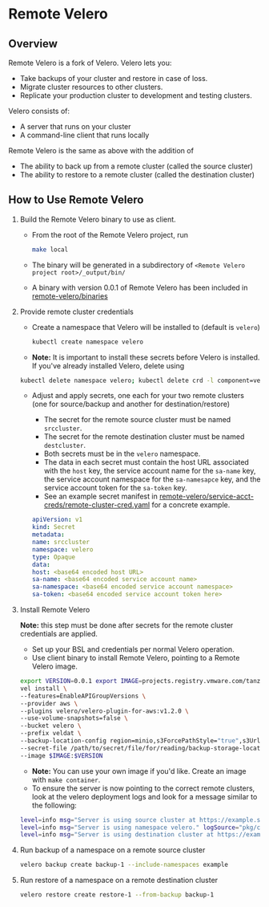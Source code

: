 # Remote Velero

## Overview

Remote Velero is a fork of Velero. Velero lets you:

* Take backups of your cluster and restore in case of loss.
* Migrate cluster resources to other clusters.
* Replicate your production cluster to development and testing clusters.

Velero consists of:

* A server that runs on your cluster
* A command-line client that runs locally

Remote Velero is the same as above with the addition of

* The ability to back up from a remote cluster (called the source cluster)
* The ability to restore to a remote cluster (called the destination cluster)

## How to Use Remote Velero

1. Build the Remote Velero binary to use as client.

    * From the root of the Remote Velero project, run

      ```bash
      make local
      ```

    * The binary will be generated in a subdirectory of `<Remote Velero project root>/_output/bin/`
    * A binary with version 0.0.1 of Remote Velero has been included in [remote-velero/binaries](remote-velero/binaries)

1. Provide remote cluster credentials

    * Create a namespace that Velero will be installed to (default is `velero`)

      ```bash
      kubectl create namespace velero
      ```

    * **Note:** It is important to install these secrets before Velero is installed. If you've already installed Velero, delete using

    ```bash
    kubectl delete namespace velero; kubectl delete crd -l component=velero
    ````

    * Adjust and apply secrets, one each for your two remote clusters (one for source/backup and another for destination/restore)

        * The secret for the remote source cluster must be named `srccluster`.
        * The secret for the remote destination cluster must be named `destcluster`.
        * Both secrets must be in the `velero` namespace.
        * The data in each secret must contain the host URL associated with the `host` key, the service account name for the `sa-name` key, the service account namespace for the `sa-namesapce` key, and the service account token for the `sa-token` key.
        * See an example secret manifest in [remote-velero/service-acct-creds/remote-cluster-cred.yaml](remote-velero/service-acct-creds/remote-cluster-cred.yaml) for a concrete example.

        ```yaml
        apiVersion: v1
        kind: Secret
        metadata:
        name: srccluster
        namespace: velero
        type: Opaque
        data:
        host: <base64 encoded host URL>
        sa-name: <base64 encoded service account name>
        sa-namespace: <base64 encoded service account namespace>
        sa-token: <base64 encoded service account token here>
        ```

1. Install Remote Velero

    **Note:** this step must be done after secrets for the remote cluster credentials are applied.

    * Set up your BSL and credentials per normal Velero operation.
    * Use client binary to install Remote Velero, pointing to a Remote Velero image.

    ```bash
    export VERSION=0.0.1 export IMAGE=projects.registry.vmware.com/tanzu_migrator/remote-velero
    vel install \
    --features=EnableAPIGroupVersions \
    --provider aws \
    --plugins velero/velero-plugin-for-aws:v1.2.0 \
    --use-volume-snapshots=false \
    --bucket velero \
    --prefix veldat \
    --backup-location-config region=minio,s3ForcePathStyle="true",s3Url=http://<address-to-bsl>:9000 \
    --secret-file /path/to/secret/file/for/reading/backup-storage-location \
    --image $IMAGE:$VERSION
    ```

    * **Note:** You can use your own image if you'd like. Create an image with `make container`.
    * To ensure the server is now pointing to the correct remote clusters, look at the velero deployment logs and look for a message similar to the following:

    ```bash
    level=info msg="Server is using source cluster at https://example.servicemesh.biz:6443." 
    level=info msg="Server is using namespace velero." logSource="pkg/cmd/server/server.go:408"
    level=info msg="Server is using destination cluster at https://example.us-east-2.elb.amazonaws.com:443."
    ```

1. Run backup of a namespace on a remote source cluster

    ```bash
    velero backup create backup-1 --include-namespaces example
    ```

1. Run restore of a namespace on a remote destination cluster

    ```bash
    velero restore create restore-1 --from-backup backup-1
    ```
